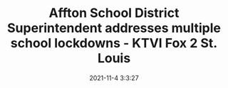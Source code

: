 ---
"title": "Affton School District Superintendent addresses multiple school lockdowns - KTVI Fox 2 St. Louis"
"date": "2021-11-4 3:3:27"
"feed_name": "GOOGLENEWSCONSTRUCTION"
"feed_website": "https://news.google.com/search?q=construction%2Bincident&hl=en-US&gl=US&ceid=US:en"
"feed_rss": "https://news.google.com/rss/search?q=construction%2Bincident&hl=en-US&gl=US&ceid=US:en"
"link": "https://fox2now.com/news/missouri/affton-school-district-superintendent-addresses-multiple-school-lockdowns/"
"source": "{'href': 'https://fox2now.com', 'title': 'KTVI Fox 2 St. Louis'}"
"file": "_posts/2021-1-1-bd724b1846fe7eabcf8291a044b7369cb0b0c4a4.md"
"accident": "0"
"drilling": "0"
"dead": "0"
"injured": "0"
"arrested": "0"
"place": "unknown place"
"where": "unknown site"
"causes": "unknown"
"place_uri": "unknown place"
---